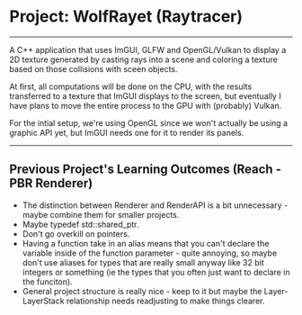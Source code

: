 # Project: WolfRayet (Raytracer)
---
A C++ application that uses ImGUI, GLFW and OpenGL/Vulkan to display a 2D texture generated by casting rays into a scene and coloring a texture based on those collisions with sceen objects. 

At first, all computations will be done on the CPU, with the results transferred to a texture that ImGUI displays to the screen, but eventually I have plans to move the entire process to the GPU with (probably) Vulkan. 

For the intial setup, we're using OpenGL since we won't actually be using a graphic API yet, but ImGUI needs one for it to render its panels. 

---
## Previous Project's Learning Outcomes (Reach - PBR Renderer)
- The distinction between Renderer and RenderAPI is a bit unnecessary - maybe combine them for smaller projects.
- Maybe typedef std::shared_ptr.
- Don't go overkill on pointers.
- Having a function take in an alias means that you can't declare the variable inside of the function parameter - quite annoying, so maybe don't use aliases for types that are really small anyway like 32 bit integers or something (ie the types that you often just want to declare in the funciton).
- General project structure is really nice - keep to it but maybe the Layer-LayerStack relationship needs readjusting to make things clearer.
